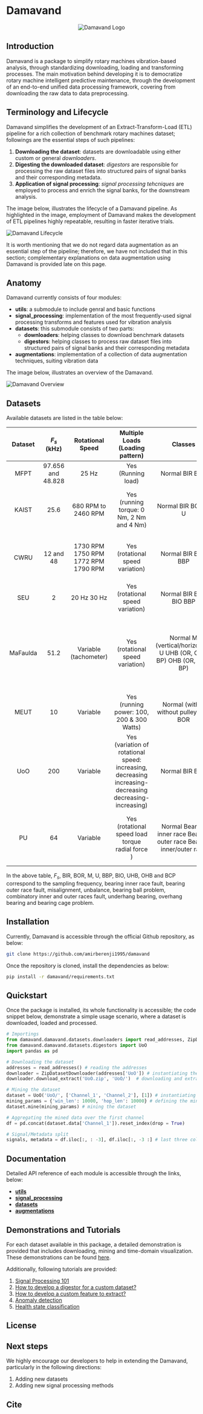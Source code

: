 # Damavand

<div style="text-align: center;">
  <img src="logo_new_cropped.jpg" alt="Damavand Logo" style="max-width: 200px; height: auto;">
</div>

## Introduction

Damavand is a package to simplify rotary machines vibration-based analysis, through standardizing downloading, loading and transforming processes. The main motivation behind developing it is to democratize rotary machine intelligent predictive maintenance, through the development of an end-to-end unified data processing framework, covering from downloading the raw data to data preprocessing.

## Terminology and Lifecycle

Damavand simplifies the development of an Extract-Transform-Load (ETL) pipeline for a rich collection of benchmark rotary machines dataset; followings are the essential steps of such pipelines:

1. **Downloading the dataset**: datasets are downloadable using either custom or general *downloaders*.
2. **Digesting the downloaded dataset**: *digestors* are responsible for processing the raw dataset files into structured pairs of signal banks and their corresponding metadata.
3. **Application of signal processing**: *signal processing tehcniques* are employed to process and enrich the signal banks, for the downstream analysis.

The image below, illustrates the lifecycle of a Damavand pipeline. As highlighted in the image, employment of Damavand makes the development of ETL pipelines highly repeatable, resulting in faster iterative trials.

![Damavand Lifecycle](Lifecycle.jpg)

It is worth mentioning that we do not regard data augmentation as an essential step of the pipeline; therefore, we have not included that in this section; complementary explanations on data augmentation using Damavand is provided late on this page.

## Anatomy

Damavand currently consists of four modules:

- **utils**: a submodule to include genral and basic functions
- **signal_processing**: implementation of the most frequently-used signal processing transforms and features used for vibration analysis
- **datasets**: this submodule consists of two parts:
    * **downloaders**: helping classes to download benchmark datasets
    * **digestors**: helping classes to process raw dataset files into structured pairs of signal banks and their corresponding metadata
- **augmentations**: implementation of a collection of data augmentation techniques, suiting vibration data

The image below, illustrates an overview of the Damavand.

![Damavand Overview](damavand_overview.jpg)

## Datasets

Available datasets are listed in the table below:

|  Dataset |     $F_s$ (kHz)    |           Rotational Speed          |                                     Multiple Loads (Loading pattern)                                    |                                 Classes                                |                                                Available Channels                                                | Source                                                                                                                     |
|:--------:|:------------------:|:-----------------------------------:|:-------------------------------------------------------------------------------------------------------:|:----------------------------------------------------------------------:|:----------------------------------------------------------------------------------------------------------------:|----------------------------------------------------------------------------------------------------------------------------|
|   MFPT   | 97.656  and 48.828 |                25 Hz                |                                            Yes (Running load)                                           |                             Normal BIR BOR                             |                                                  1 Accelerometer                                                 | https://www.mfpt.org/fault-data-sets/                                                                                      |
|   KAIST  |        25.6        |         680 RPM to 2460 RPM         |                                Yes (running torque: 0 Nm, 2 Nm and 4 Nm)                                |                           Normal BIR BOR M U                           |                        4 Accelerometers (vertical and horizontal per each bearing housing)                       | https://data.mendeley.com/datasets/ztmf3m7h5x/6                                                                            |
|   CWRU   |      12 and 48     | 1730 RPM 1750 RPM 1772 RPM 1790 RPM |                                     Yes (rotational speed variation)                                    |                           Normal BIR BOR BBP                           |                     2 Accelerometers (one for drive-end bearing and one for the fan-end one)                     | https://engineering.case.edu/bearingdatacenter                                                                             |
|    SEU   |          2         |             20 Hz 30 Hz             |                                     Yes (rotational speed variation)                                    |                         Normal BIR BOR BIO BBP                         |                                                 8 Accelerometers                                                 | https://ieeexplore.ieee.org/abstract/document/8432110 https://github.com/cathysiyu/Mechanical-datasets/tree/master/gearbox |
| MaFaulda |        51.2        |        Variable (tachometer)        |                                     Yes (rotational speed variation)                                    | Normal M (vertical/horizontal) U UHB (OR, CP \& BP) OHB (OR, CP \& BP) | 1 tachometer Triaxial acceleration from underhang bearing Triaxial acceleration from overhang bearing Microphone | https://www02.smt.ufrj.br/~offshore/mfs/page_01.html                                                                       |
|   MEUT   |         10         |               Variable              |                                Yes (running power: 100, 200 & 300 Watts)                                |                 Normal (with & without pulley) BIR BOR                 |                                               Triaxial acceleration                                              | https://data.mendeley.com/datasets/fm6xzxnf36/2                                                                            |
|    UoO   |         200        |               Variable              | Yes (variation of rotational speed: increasing, decreasing increasing-decreasing decreasing-increasing) |                             Normal BIR BOR                             |                              1 Accelerometer 1 Encoder (measuring rotational speed)                              | https://data.mendeley.com/datasets/v43hmbwxpm/1                                                                            |
|    PU    |         64         |               Variable              |                             Yes (rotational speed load torque radial force )                            |  Normal Bearing inner race Bearing outer race Bearing inner/outer race |                           1 Accelerometer 2 Current sensors (measuring phase currents)                           | https://mb.uni-paderborn.de/kat/forschung/kat-datacenter/bearing-datacenter/data-sets-and-download                         |

In the above table, $F_s$, BIR, BOR, M, U, BBP, BIO, UHB, OHB and BCP correspond to the sampling frequency, bearing inner race fault, bearing outer race fault, misalignment, unbalance, bearing ball problem, combinatory inner and outer races fault, underhang bearing, overhang bearing and bearing cage problem.

## Installation

Currently, Damavand is accessible through the official Github repository, as below:

```bash
git clone https://github.com/amirberenji1995/damavand
```

Once the repository is cloned, install the dependencies as below:

```bash
pip install -r damavand/requirements.txt
```

## Quickstart

Once the package is installed, its whole functionality is accessible; the code snippet below, demonstrate a simple usage scenario, where a dataset is downloaded, loaded and processed.

```Python
# Importings
from damavand.damavand.datasets.downloaders import read_addresses, ZipDatasetDownloader
from damavand.damavand.datasets.digestors import UoO
import pandas as pd

# Downloading the dataset
addresses = read_addresses() # reading the addresses
downloader = ZipDatasetDownloader(addresses['UoO']) # instantiating the downloader to download the UoO dataset (https://data.mendeley.com/datasets/v43hmbwxpm/1)
downloader.download_extract('UoO.zip', 'UoO/')  # downloading and extracting the dataset

# Mining the dataset
dataset = UoO('UoO/', ['Channel_1', 'Channel_2'], [1]) # instantiating the dataset
mining_params = {'win_len': 10000, 'hop_len': 10000} # defining the mining parameters
dataset.mine(mining_params) # mining the dataset

# Aggregating the mined data over the first channel
df = pd.concat(dataset.data['Channel_1']).reset_index(drop = True)

# Signal/Metadata split
signals, metadata = df.iloc[:, : -3], df.iloc[:, -3 :] # last three columns are state, loading and repetition; therefore, they are excluded into metadata
```

## Documentation

Detailed API reference of each module is accessible through the links, below:
- [**utils**](documentations/utils.md)
- [**signal_processing**](documentations/signal_processing.md)
- [**datasets**](documentations/datasets.md)
- [**augmentations**](documentations/augmentations.md)

## Demonstrations and Tutorials

For each dataset available in this package, a detailed demonstration is provided that includes downloading, mining and time-domain visualization. These demonstrations can be found [here](https://github.com/amirberenji1995/damavand/tree/main/dataset_demonstrations).

Additionally, following tutorials are provided:

1. [Signal Processing 101]()
2. [How to develop a digestor for a custom dataset?]()
3. [How to develop a custom feature to extract?]()
4. [Anomaly detection]()
5. [Health state classification]()

## License


## Next steps

We highly encourage our developers to help in extending the Damavand, particularly in the following directions:

1. Adding new datasets
2. Adding new signal processing methods


## Cite

